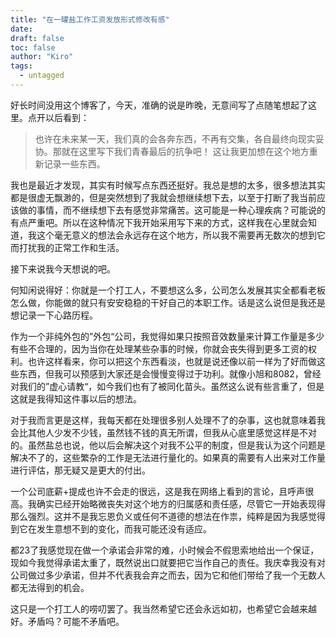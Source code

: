 ```yaml
---
title: "在一罐盐工作工资发放形式修改有感"
date: 
draft: false
toc: false
author: "Kiro"
tags: 
  - untagged
---
```


好长时间没用这个博客了，今天，准确的说是昨晚，无意间写了点随笔想起了这里。点开以后看到：
>也许在未来某一天，我们真的会各奔东西，不再有交集，各自最终向现实妥协。那就在这里写下我们青春最后的抗争吧！
这让我更加想在这个地方重新记录一些东西。

我也是最近才发现，其实有时候写点东西还挺好。我总是想的太多，很多想法其实都是很虚无飘渺的，但是突然想到了我就会想继续想下去，以至于打断了我当前应该做的事情，而不继续想下去有感觉非常痛苦。这可能是一种心理疾病？可能说的有点严重吧。所以在这种情况下我开始采用写下来的方式，这样我在心里就会知道，我这个毫无意义的想法会永远存在这个地方，所以我不需要再无数次的想到它而打扰我的正常工作和生活。

接下来说我今天想说的吧。

何知闲说得好：你就是一个打工人，不要想这么多，公司怎么发展其实全都看老板怎么做，你能做的就只有安安稳稳的干好自己的本职工作。话是这么说但是我还是想记录一下心路历程。

作为一个非纯外包的”外包“公司，我觉得如果只按照音效数量来计算工作量是多少有些不合理的，因为当你在处理某些杂事的时候，你就会丧失得到更多工资的权利。也许这样看来，你可以把这个东西看淡，也就是说还像以前一样为了好而做这些东西，但我可以预感到大家还是会慢慢变得过于功利。就像小旭和8082，曾经对我们的”虚心请教“，如今我们也有了被同化苗头。虽然这么说有些言重了，但是这就是我得知这件事以后的想法。

对于我而言更是这样，我每天都在处理很多别人处理不了的杂事，这也就意味着我会比其他人少发不少钱，虽然钱不钱的真无所谓，但我从心底里感觉这样是不对的。虽然盐总也说，他以后会解决这个对我不公平的制度，但是我认为这个问题是解决不了的，这些繁杂的工作是无法进行量化的。如果真的需要有人出来对工作量进行评估，那无疑又是更大的付出。

一个公司底薪+提成也许不会走的很远，这是我在网络上看到的言论，且呼声很高。我确实已经开始略微丧失对这个地方的归属感和责任感，尽管它一开始表现得那么强烈。这并不是我忘恩负义或任何不道德的想法在作祟，纯粹是因为我感觉得到它在发生意想不到的变化，而我可能还没有适应。

都23了我感觉现在做一个承诺会非常的难，小时候会不假思索地给出一个保证，现如今我觉得承诺太重了，既然说出口就要把它当作自己的责任。我庆幸我没有对公司做过多少承诺，但并不代表我会弃之而去，因为它和他们带给了我一个无数人都无法得到的机会。

这只是一个打工人的唠叨罢了。我当然希望它还会永远如初，也希望它会越来越好。矛盾吗？可能不矛盾吧。